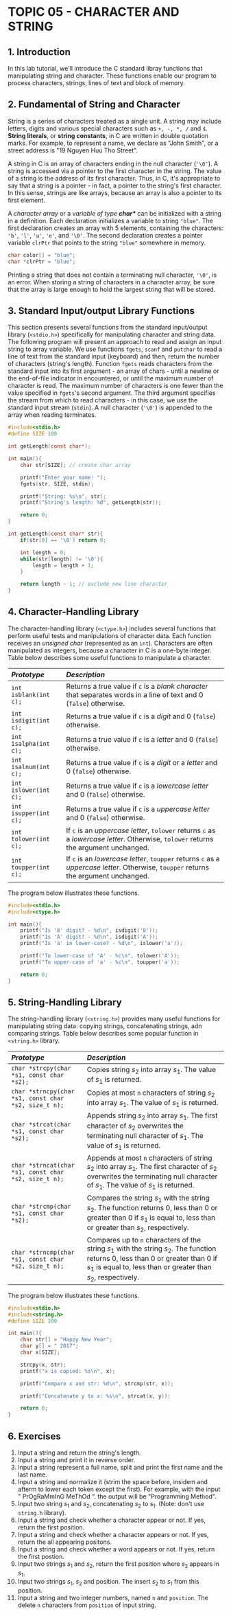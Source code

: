 # **TOPIC 05 - CHARACTER AND STRING**

## **1. Introduction**

In this lab tutorial, we'll introduce the C standard libray functions that manipulating string and character. These functions enable our program to process characters, strings, lines of text and block of memory.

## **2. Fundamental of String and Character**

String is a series of characters treated as a single unit. A string may include letters, digits and various special characters such as `+, -, *, /` and `$`. **String literals**, or **string constants**, in C are written in double quotation marks. For example, to represent a name, we declare as "John Smith", or a street address is "19 Nguyen Huu Tho Street".

A string in C is an array of characters ending in the null character (`'\0'`). A string is accessed via a pointer to the first character in the string. The value of a string is the address of its first character. Thus, in C, it's appropriate to say that a string is a pointer - in fact, a pointer to the string's first character. In this sense, strings are like arrays, because an array is also a pointer to its first element.

A *character array* or a *variable of type **char\**** can be initialized with a string in a definition. Each declaration initializes a variable to string `"blue"`. The first declaration creates an array with 5 elements, containing the characters: `'b'`, `'l'`, `'u'`, `'e'`, and `'\0'`. The second declaration creates a pointer variable `clrPtr` that points to the string `"blue"` somewhere in memory.

```C
char color[] = "blue";
char *clrPtr = "blue";
```

Printing a string that does not contain a terminating null character, `'\0'`, is an error. When storing a string of characters in a character array, be sure that the array is large enough to hold the largest string that will be stored.

## **3. Standard Input/output Library Functions**

This section presents several functions from the standard input/output library (`<stdio.h>`) specifically for manipulating character and string data. The following program will present an approach to read and assign an input string to array variable. We use functions `fgets`, `scanf` and `putchar` to read a line of text from the standard input (keyboard) and then, return the number of characters (string's length). Function `fgets` reads characters from the standard input into its first argument - an array of chars - until a newline or the end-of-file indicator in encountered, or until the maximum number of character is read. The maximum number of characters is one fewer than the value specified in `fgets`'s second argument. The third argument specifies the stream from which to read characters - in this case, we use the standard input stream (`stdin`). A null character (`'\0'`) is appended to the array when reading terminates.

```C
#include<stdio.h>
#define SIZE 100

int getLength(const char*);

int main(){
    char str[SIZE]; // create char array

    printf("Enter your name: ");
    fgets(str, SIZE, stdin);

    printf("String: %s\n", str);
    printf("String's length: %d", getLength(str));

    return 0;
}

int getLength(const char* str){
    if(str[0] == '\0') return 0;

    int length = 0;
    while(str[length] != '\0'){
        length = length + 1;
    }

    return length - 1; // exclude new line character
}
```

## **4. Character-Handling Library**

The character-handling library (`<ctype.h>`) includes several functions that perform useful tests and manipulations of character data. Each function receives an *unsigned char* (represented as an `int`). Characters are often manipulated as integers, because a character in C is a one-byte integer. Table below describes some useful functions to manipulate a character.

| *Prototype* | *Description* |
| :--        | :--           |
| `int isblank(int c);` | Returns a true value if `c` is a *blank character* that separates words in a line of text and 0 (`false`) otherwise. |
| `int isdigit(int c);` | Returns a true value if `c` is a *digit* and 0 (`false`) otherwise. |
| `int isalpha(int c);` | Returns a true value if `c` is a *letter* and 0 (`false`) otherwise. |
| `int isalnum(int c);` | Returns a true value if `c` is a *digit* or a *letter* and 0 (`false`) otherwise. |
| `int islower(int c);` | Returns a true value if `c` is a *lowercase letter* and 0 (`false`) otherwise. |
| `int isupper(int c);` | Returns a true value if `c` is a *uppercase letter* and 0 (`false`) otherwise. |
| `int tolower(int c);` | If `c` is an *uppercase letter*, `tolower` returns `c` as a *lowercase letter*. Otherwise, `tolower` returns the argument unchanged. |
| `int toupper(int c);` | If `c` is an *lowercase letter*, `toupper` returns `c` as a *uppercase letter*. Otherwise, `toupper` returns the argument unchanged. |

The program below illustrates these functions.

```C
#include<stdio.h>
#include<ctype.h>

int main(){
    printf("Is '8' digit? - %d\n", isdigit('8'));
    printf("Is 'A' digit? - %d\n", isdigit('A'));
    printf("Is 'a' in lower-case? - %d\n", islower('a'));

    printf("To lower-case of 'A' - %c\n", tolower('A'));
    printf("To upper-case of 'a' - %c\n", toupper('a'));

    return 0;
}
```

## **5. String-Handling Library**

The string-handling library (`<string.h>`) provides many useful functions for manipulating string data: copying strings, concatenating strings, adn comparing strings. Table below describes some popular function in `<string.h>` library.

| *Prototype* | *Description* |
| :--        | :--           |
| `char *strcpy(char *s1, const char *s2);` | Copies string $s_{2}$ into array $s_{1}$. The value of $s_{1}$ is returned. |
| `char *strncpy(char *s1, const char *s2, size_t n);` | Copies at most `n` characters of string $s_{2}$ into array $s_{1}$. The value of $s_{1}$ is returned. |
| `char *strcat(char *s1, const char *s2);` | Appends string $s_{2}$ into array $s_{1}$. The first character of $s_{2}$ overwrites the terminating null character of $s_{1}$. The value of $s_{1}$ is returned. |
| `char *strncat(char *s1, const char *s2, size_t n);` | Appends at most `n` characters of string $s_{2}$ into array $s_{1}$. The first character of $s_{2}$ overwrites the terminating null character of $s_{1}$. The value of $s_{1}$ is returned. |
| `char *strcmp(char *s1, const char *s2);` | Compares the string $s_{1}$ with the string $s_{2}$. The function returns 0, less than 0 or greater than 0 if $s_{1}$ is equal to, less than or greater than $s_{2}$, respectively. |
| `char *strncmp(char *s1, const char *s2, size_t n);` | Compares up to `n` characters of the string $s_{1}$ with the string $s_{2}$. The function returns 0, less than 0 or greater than 0 if $s_{1}$ is equal to, less than or greater than $s_{2}$, respectively. |

The program below illustrates these functions.

```C
#include<stdio.h>
#include<string.h>
#define SIZE 100

int main(){
    char str[] = "Happy New Year";
    char y[] = " 2017";
    char x[SIZE];

    strcpy(x, str);
    printf("x is copied: %s\n", x);

    printf("Compare x and str: %d\n", strcmp(str, x));

    printf("Concatenate y to x: %s\n", strcat(x, y));

    return 0;
}
```

## **6. Exercises**

1. Input a string and return the string's length.
2. Input a string and print it in reverse order.
3. Input a string represent a full name, split and print the first name and the last name.
4. Input a string and normalize it (strim the space before, insidem and afterm to lower each token except the first). For example, with the input "   PrOgRaMmInG    MeThOd   ". the output will be "Programming Method".
5. Input two string $s_{1}$ and $s_{2}$, concatenating $s_{2}$ to $s_{1}$. (Note: don't use `string.h` library).
6. Input a string and check whether a character appear or not. If yes, return the first position.
7. Input a string and check whether a character appears or not. If yes, return the all appearing positons.
8. Input a string and check whether a word appears or not. If yes, return the first postion.
9. Input two strings $s_{1}$ and $s_{2}$, return the first position where $s_{2}$ appears in $s_{1}$.
10. Input two strings $s_{1}$, $s_{2}$ and position. The insert $s_{2}$ to $s_{1}$ from this position.
11. Input a string and two integer numbers, named `n` and `position`. The delete `n` characters from `position` of input string.
